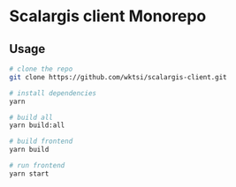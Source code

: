 # Scalargis client Monorepo

## Usage

```bash
# clone the repo
git clone https://github.com/wktsi/scalargis-client.git

# install dependencies
yarn

# build all
yarn build:all

# build frontend
yarn build

# run frontend
yarn start
```


